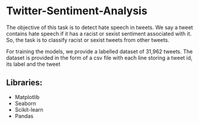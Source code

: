 # Twitter-Sentiment-Analysis

The objective of this task is to detect hate speech in tweets. We say a tweet contains hate speech if it has a racist or sexist sentiment associated with it. So, the task is to classify racist or sexist tweets from other tweets.

For training the models, we provide a labelled dataset of 31,962 tweets. The dataset is provided in the form of a csv file with each line storing a tweet id, its label and the tweet

## Libraries:
- Matplotlib
- Seaborn
- Scikit-learn 
- Pandas
